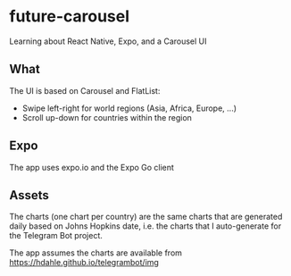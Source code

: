 # future-carousel
Learning about React Native, Expo, and a Carousel UI

## What

The UI is based on Carousel and FlatList:
- Swipe left-right for world regions (Asia, Africa, Europe, ...)
- Scroll up-down for countries within the region

## Expo

The app uses expo.io and the Expo Go client

## Assets

The charts (one chart per country) are the same charts that are generated daily based on Johns Hopkins date, i.e. the charts that I auto-generate for the Telegram Bot project.

The app assumes the charts are available from https://hdahle.github.io/telegrambot/img

